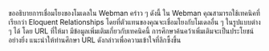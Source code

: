 ขออธิบายการเชื่อมโยงของโมเดลใน Webman คร่าว ๆ ดังนี้
ใน Webman คุณสามารถใช้เทคนิคที่เรียกว่า Eloquent Relationships โดยที่ตัวแทนของคุณจะเชื่อมโยงกับโมเดลอื่น ๆ ในรูปแบบต่าง ๆ ได้
โดย URL ที่ให้มา มีข้อมูลเพิ่มเติมเกี่ยวกับเทคนิคนี้ การศึกษาค้นคว้าเพิ่มเติมจะเป็นประโยชน์อย่างยิ่ง แนะนำให้ท่านศึกษา URL ดังกล่าวเพื่อความเข้าใจที่ลึกซึ้งขึ้น
